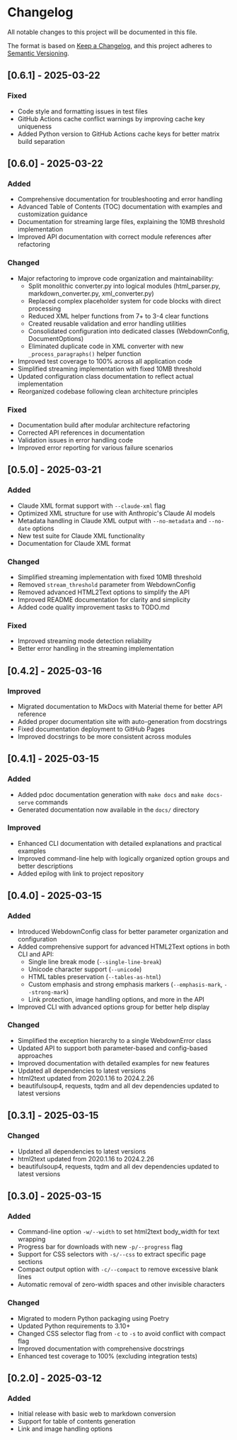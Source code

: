 # Changelog

All notable changes to this project will be documented in this file.

The format is based on [Keep a Changelog](https://keepachangelog.com/en/1.0.0/),
and this project adheres to [Semantic Versioning](https://semver.org/spec/v2.0.0.html).

## [0.6.1] - 2025-03-22

### Fixed
- Code style and formatting issues in test files
- GitHub Actions cache conflict warnings by improving cache key uniqueness
- Added Python version to GitHub Actions cache keys for better matrix build separation

## [0.6.0] - 2025-03-22

### Added
- Comprehensive documentation for troubleshooting and error handling
- Advanced Table of Contents (TOC) documentation with examples and customization guidance
- Documentation for streaming large files, explaining the 10MB threshold implementation
- Improved API documentation with correct module references after refactoring

### Changed
- Major refactoring to improve code organization and maintainability:
  - Split monolithic converter.py into logical modules (html_parser.py, markdown_converter.py, xml_converter.py)
  - Replaced complex placeholder system for code blocks with direct processing
  - Reduced XML helper functions from 7+ to 3-4 clear functions
  - Created reusable validation and error handling utilities
  - Consolidated configuration into dedicated classes (WebdownConfig, DocumentOptions)
  - Eliminated duplicate code in XML converter with new `_process_paragraphs()` helper function
- Improved test coverage to 100% across all application code
- Simplified streaming implementation with fixed 10MB threshold
- Updated configuration class documentation to reflect actual implementation
- Reorganized codebase following clean architecture principles

### Fixed
- Documentation build after modular architecture refactoring
- Corrected API references in documentation
- Validation issues in error handling code
- Improved error reporting for various failure scenarios

## [0.5.0] - 2025-03-21

### Added
- Claude XML format support with `--claude-xml` flag
- Optimized XML structure for use with Anthropic's Claude AI models
- Metadata handling in Claude XML output with `--no-metadata` and `--no-date` options
- New test suite for Claude XML functionality
- Documentation for Claude XML format

### Changed
- Simplified streaming implementation with fixed 10MB threshold
- Removed `stream_threshold` parameter from WebdownConfig
- Removed advanced HTML2Text options to simplify the API
- Improved README documentation for clarity and simplicity
- Added code quality improvement tasks to TODO.md

### Fixed
- Improved streaming mode detection reliability
- Better error handling in the streaming implementation

## [0.4.2] - 2025-03-16

### Improved
- Migrated documentation to MkDocs with Material theme for better API reference
- Added proper documentation site with auto-generation from docstrings
- Fixed documentation deployment to GitHub Pages
- Improved docstrings to be more consistent across modules

## [0.4.1] - 2025-03-15

### Added
- Added pdoc documentation generation with `make docs` and `make docs-serve` commands
- Generated documentation now available in the `docs/` directory

### Improved
- Enhanced CLI documentation with detailed explanations and practical examples
- Improved command-line help with logically organized option groups and better descriptions
- Added epilog with link to project repository

## [0.4.0] - 2025-03-15

### Added
- Introduced WebdownConfig class for better parameter organization and configuration
- Added comprehensive support for advanced HTML2Text options in both CLI and API:
  - Single line break mode (`--single-line-break`)
  - Unicode character support (`--unicode`)
  - HTML tables preservation (`--tables-as-html`)
  - Custom emphasis and strong emphasis markers (`--emphasis-mark`, `--strong-mark`)
  - Link protection, image handling options, and more in the API
- Improved CLI with advanced options group for better help display

### Changed
- Simplified the exception hierarchy to a single WebdownError class
- Updated API to support both parameter-based and config-based approaches
- Improved documentation with detailed examples for new features
- Updated all dependencies to latest versions
- html2text updated from 2020.1.16 to 2024.2.26
- beautifulsoup4, requests, tqdm and all dev dependencies updated to latest versions

## [0.3.1] - 2025-03-15

### Changed
- Updated all dependencies to latest versions
- html2text updated from 2020.1.16 to 2024.2.26
- beautifulsoup4, requests, tqdm and all dev dependencies updated to latest versions

## [0.3.0] - 2025-03-15

### Added
- Command-line option `-w/--width` to set html2text body_width for text wrapping
- Progress bar for downloads with new `-p/--progress` flag
- Support for CSS selectors with `-s/--css` to extract specific page sections
- Compact output option with `-c/--compact` to remove excessive blank lines
- Automatic removal of zero-width spaces and other invisible characters

### Changed
- Migrated to modern Python packaging using Poetry
- Updated Python requirements to 3.10+
- Changed CSS selector flag from `-c` to `-s` to avoid conflict with compact flag
- Improved documentation with comprehensive docstrings
- Enhanced test coverage to 100% (excluding integration tests)

## [0.2.0] - 2025-03-12

### Added
- Initial release with basic web to markdown conversion
- Support for table of contents generation
- Link and image handling options

